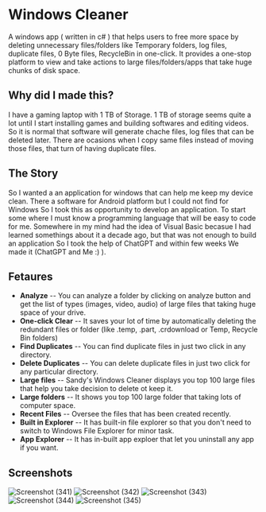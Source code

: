 # Windows Cleaner
A windows app ( written in c# ) that helps users to free more space by
deleting unnecessary files/folders like Temporary folders, log files, duplicate
files, 0 Byte files, RecycleBin in one-click. It provides a one-stop platform to
view and take actions to large files/folders/apps that take huge chunks of disk
space.

## Why did I made this?
I have a gaming laptop with 1 TB of Storage. 1 TB of storage seems quite a lot until I start installing games 
and building softwares and editing videos. So it is normal that software will generate chache files, log files 
that can be deleted later. There are ocasions when I copy same files instead of moving those files, that turn 
of having duplicate files.

## The Story
So I wanted a an application for windows that can help me keep my device clean. 
There a software for Android platform but I could not find for Windows So I took this as opportunity to develop an application.
To start some where I must know a programming language that will be easy to code for me. Somewhere in my mind had the idea of 
Visual Basic becasue I had learned somethings about it a decade ago, but that was not enough to build an application So I took 
the help of ChatGPT and within few weeks We made it (ChatGPT and Me :) ).

## Fetaures
- **Analyze** -- You can analyze a folder by clicking on analyze button and get the list of types (images, video, audio) of large files that taking huge space of your drive.
- **One-click Clear** -- It saves your lot of time by automatically deleting the redundant files or folder (like .temp, .part, .crdownload or Temp, Recycle Bin folders)
- **Find Duplicates** -- You can find duplicate files in just two click in any directory.
- **Delete Duplicates** -- You can delete duplicate files in just two click for any particular directory.
- **Large files** -- Sandy's Windows Cleaner displays you top 100 large files that help you take decision to delete ot keep it.
- **Large folders** -- It shows you top 100 large folder that taking lots of computer space.
- **Recent Files** -- Oversee the files that has been created recently.
- **Built in Explorer** -- It has built-in file explorer so that you don't need to switch to Windows File Explorer for minor task.
- **App Explorer** -- It has in-built app exploer that let you uninstall any app if you want.

## Screenshots
![Screenshot (341)](https://github.com/itsofficialsandeep/fileanalyzer/assets/87613024/56e9b2b0-c045-4594-8f6c-74218384408a)
![Screenshot (342)](https://github.com/itsofficialsandeep/fileanalyzer/assets/87613024/0f156a9a-f64c-4990-8471-2b710991bca6)
![Screenshot (343)](https://github.com/itsofficialsandeep/fileanalyzer/assets/87613024/934bf0d4-e216-47b8-9dfd-89fdcc0a0d54)
![Screenshot (344)](https://github.com/itsofficialsandeep/fileanalyzer/assets/87613024/afce220d-91c2-40e4-9c12-83a88d68a444)
![Screenshot (345)](https://github.com/itsofficialsandeep/fileanalyzer/assets/87613024/5f50ebb0-3c0d-43c7-9d86-1e4a2a1ae11e)





